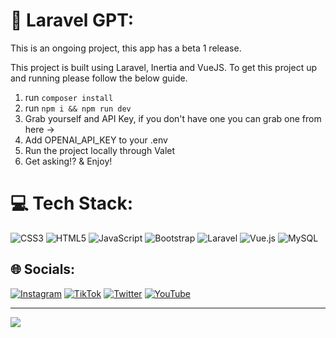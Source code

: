 # 💫 Laravel GPT:
This is an ongoing project, this app has a beta 1 release.

This project is built using Laravel, Inertia and VueJS. To get this project up and running please follow the below guide.

1) run `composer install`
2) run `npm i && npm run dev`
3) Grab yourself and API Key, if you don't have one you can grab one from here ->
4) Add OPENAI_API_KEY to your .env
5) Run the project locally through Valet
6) Get asking!? & Enjoy!

# 💻 Tech Stack:
![CSS3](https://img.shields.io/badge/css3-%231572B6.svg?style=for-the-badge&logo=css3&logoColor=white) ![HTML5](https://img.shields.io/badge/html5-%23E34F26.svg?style=for-the-badge&logo=html5&logoColor=white) ![JavaScript](https://img.shields.io/badge/javascript-%23323330.svg?style=for-the-badge&logo=javascript&logoColor=%23F7DF1E) ![Bootstrap](https://img.shields.io/badge/bootstrap-%23563D7C.svg?style=for-the-badge&logo=bootstrap&logoColor=white) ![Laravel](https://img.shields.io/badge/laravel-%23FF2D20.svg?style=for-the-badge&logo=laravel&logoColor=white) ![Vue.js](https://img.shields.io/badge/vuejs-%2335495e.svg?style=for-the-badge&logo=vuedotjs&logoColor=%234FC08D) ![MySQL](https://img.shields.io/badge/mysql-%2300f.svg?style=for-the-badge&logo=mysql&logoColor=white)

## 🌐 Socials:
[![Instagram](https://img.shields.io/badge/Instagram-%23E4405F.svg?logo=Instagram&logoColor=white)](https://instagram.com/wattsdeveloping) [![TikTok](https://img.shields.io/badge/TikTok-%23000000.svg?logo=TikTok&logoColor=white)](https://tiktok.com/@wattsdeveloping) [![Twitter](https://img.shields.io/badge/Twitter-%231DA1F2.svg?logo=Twitter&logoColor=white)](https://twitter.com/wattsdeveloping) [![YouTube](https://img.shields.io/badge/YouTube-%23FF0000.svg?logo=YouTube&logoColor=white)](https://youtube.com/@wattsdeveloping) 

---
[![](https://visitcount.itsvg.in/api?id=wattsdeveloping&icon=0&color=0)](https://visitcount.itsvg.in)